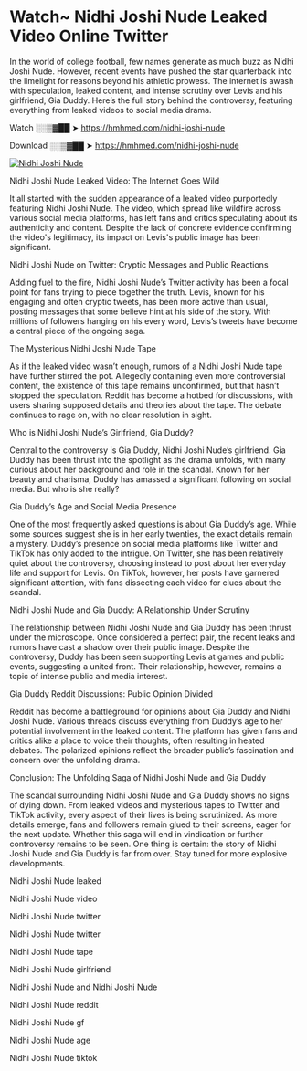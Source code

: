 # Watch~ Nidhi Joshi Nude Leaked Video Online Twitter

In the world of college football, few names generate as much buzz as Nidhi Joshi Nude. However, recent events have pushed the star quarterback into the limelight for reasons beyond his athletic prowess. The internet is awash with speculation, leaked content, and intense scrutiny over Levis and his girlfriend, Gia Duddy. Here’s the full story behind the controversy, featuring everything from leaked videos to social media drama.

Watch ░░▒▓██ ➤ https://hmhmed.com/nidhi-joshi-nude

Download ░░▒▓██ ➤ https://hmhmed.com/nidhi-joshi-nude

[![Nidhi Joshi Nude](https://i.imgur.com/dJHk4Zq.gif)](https://hmhmed.com/nidhi-joshi-nude)

Nidhi Joshi Nude Leaked Video: The Internet Goes Wild

It all started with the sudden appearance of a leaked video purportedly featuring Nidhi Joshi Nude. The video, which spread like wildfire across various social media platforms, has left fans and critics speculating about its authenticity and content. Despite the lack of concrete evidence confirming the video's legitimacy, its impact on Levis's public image has been significant.

Nidhi Joshi Nude on Twitter: Cryptic Messages and Public Reactions

Adding fuel to the fire, Nidhi Joshi Nude’s Twitter activity has been a focal point for fans trying to piece together the truth. Levis, known for his engaging and often cryptic tweets, has been more active than usual, posting messages that some believe hint at his side of the story. With millions of followers hanging on his every word, Levis’s tweets have become a central piece of the ongoing saga.

The Mysterious Nidhi Joshi Nude Tape

As if the leaked video wasn’t enough, rumors of a Nidhi Joshi Nude tape have further stirred the pot. Allegedly containing even more controversial content, the existence of this tape remains unconfirmed, but that hasn’t stopped the speculation. Reddit has become a hotbed for discussions, with users sharing supposed details and theories about the tape. The debate continues to rage on, with no clear resolution in sight.

Who is Nidhi Joshi Nude’s Girlfriend, Gia Duddy?

Central to the controversy is Gia Duddy, Nidhi Joshi Nude’s girlfriend. Gia Duddy has been thrust into the spotlight as the drama unfolds, with many curious about her background and role in the scandal. Known for her beauty and charisma, Duddy has amassed a significant following on social media. But who is she really?

Gia Duddy’s Age and Social Media Presence

One of the most frequently asked questions is about Gia Duddy’s age. While some sources suggest she is in her early twenties, the exact details remain a mystery. Duddy’s presence on social media platforms like Twitter and TikTok has only added to the intrigue. On Twitter, she has been relatively quiet about the controversy, choosing instead to post about her everyday life and support for Levis. On TikTok, however, her posts have garnered significant attention, with fans dissecting each video for clues about the scandal.

Nidhi Joshi Nude and Gia Duddy: A Relationship Under Scrutiny

The relationship between Nidhi Joshi Nude and Gia Duddy has been thrust under the microscope. Once considered a perfect pair, the recent leaks and rumors have cast a shadow over their public image. Despite the controversy, Duddy has been seen supporting Levis at games and public events, suggesting a united front. Their relationship, however, remains a topic of intense public and media interest.

Gia Duddy Reddit Discussions: Public Opinion Divided

Reddit has become a battleground for opinions about Gia Duddy and Nidhi Joshi Nude. Various threads discuss everything from Duddy’s age to her potential involvement in the leaked content. The platform has given fans and critics alike a place to voice their thoughts, often resulting in heated debates. The polarized opinions reflect the broader public’s fascination and concern over the unfolding drama.

Conclusion: The Unfolding Saga of Nidhi Joshi Nude and Gia Duddy

The scandal surrounding Nidhi Joshi Nude and Gia Duddy shows no signs of dying down. From leaked videos and mysterious tapes to Twitter and TikTok activity, every aspect of their lives is being scrutinized. As more details emerge, fans and followers remain glued to their screens, eager for the next update. Whether this saga will end in vindication or further controversy remains to be seen. One thing is certain: the story of Nidhi Joshi Nude and Gia Duddy is far from over. Stay tuned for more explosive developments.

Nidhi Joshi Nude leaked

Nidhi Joshi Nude video

Nidhi Joshi Nude twitter

Nidhi Joshi Nude twitter

Nidhi Joshi Nude tape

Nidhi Joshi Nude girlfriend

Nidhi Joshi Nude and Nidhi Joshi Nude

Nidhi Joshi Nude reddit

Nidhi Joshi Nude gf

Nidhi Joshi Nude age

Nidhi Joshi Nude tiktok